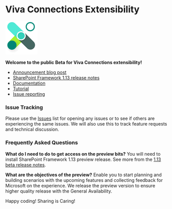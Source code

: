 # Viva Connections Extensibility

![Viva Connections logo](./assets/viva-connections.png)

**Welcome to the public Beta for Viva Connections extensibility!**

* [Announcement blog post](#)
* [SharePoint Framework 1.13 release notes](https://docs.microsoft.com/en-us/sharepoint/dev/spfx/release-1.13)
* [Documentation](https://docs.microsoft.com/en-us/sharepoint/dev/spfx/viva/overview-viva-connections)
* [Tutorial](https://docs.microsoft.com/en-us/sharepoint/dev/spfx/viva/get-started/build-first-sharepoint-adaptive-card-extension)
* [Issue reporting](https://github.com/microsoft/Viva-Connections-Extensibility-Beta/issues)


### Issue Tracking

Please use the [Issues](https://github.com/microsoft/Viva-Connections-Extensibility-Beta/issues) list for opening any
issues or to see if others are experiencing the same issues. We will also use this to track feature requests and technical
discussion.


### Frequently Asked Questions

**What do I need to do to get access on the preview bits?**
You will need to install SharePoint Framework 1.13 preview release. See more from the [1.13 beta release notes](https://docs.microsoft.com/en-us/sharepoint/dev/spfx/release-1.13).

**What are the objectives of the preview?**
Enable you to start planning and building scenarios with the upcoming features and collecting feedback for Microsoft on the experience. We release the preview version to ensure higher quality release with the General Availability.

Happy coding! Sharing is Caring!
